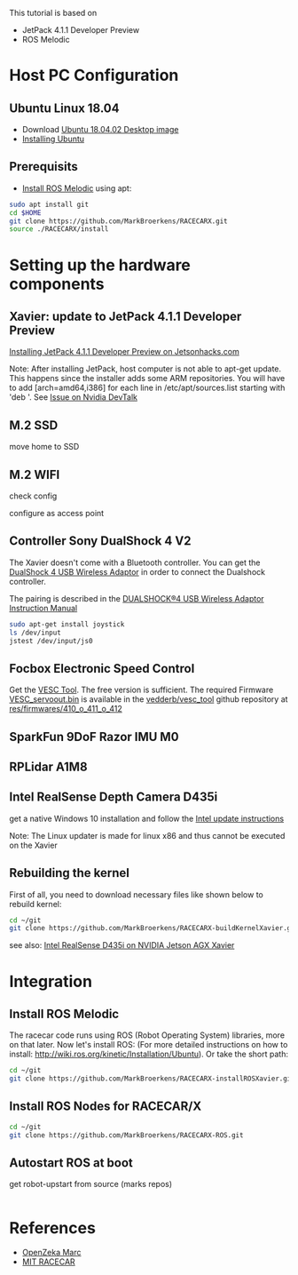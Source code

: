 This tutorial is based on
* JetPack 4.1.1 Developer Preview
* ROS Melodic

# Host PC Configuration
## Ubuntu Linux 18.04
 * Download [Ubuntu 18.04.02 Desktop image](https://ubuntu.com/download/desktop)
 * [Installing Ubuntu](https://tutorials.ubuntu.com/tutorial/tutorial-install-ubuntu-desktop#0)

## Prerequisits
* [Install ROS Melodic](http://wiki.ros.org/melodic/Installation/Ubuntu) using apt:

````bash
sudo apt install git
cd $HOME
git clone https://github.com/MarkBroerkens/RACECARX.git
source ./RACECARX/install

````






# Setting up the hardware components
## <a name="first_step"></a> Xavier: update to JetPack 4.1.1 Developer Preview
[Installing JetPack 4.1.1 Developer Preview on Jetsonhacks.com](https://www.jetsonhacks.com/2018/10/05/jetpack-4-1-developer-preview-nvidia-jetson-agx-xavier-developer-kit/)

Note: After installing JetPack, host computer is not able to apt-get update. This happens since the installer adds some ARM repositories. You will have to add [arch=amd64,i386] for each line in /etc/apt/sources.list starting with 'deb '. See [Issue on Nvidia DevTalk](https://devtalk.nvidia.com/default/topic/1004601/jetson-tx2/after-installing-jetpack3-0-host-computer-is-not-able-to-apt-get-update/post/5247401/#5247401)

## M.2 SSD
move home to SSD

## M.2 WIFI
check config

configure as access point


## Controller Sony DualShock 4 V2
The Xavier doesn't come with a Bluetooth controller. You can get the [DualShock 4 USB Wireless Adaptor](https://www.playstation.com/de-de/explore/accessories/dualshock-4-usb-wireless-adaptor/) in order to connect the Dualshock controller.

The pairing is described in the [DUALSHOCK®4 USB Wireless Adaptor Instruction Manual](https://www.playstation.com/en-nz/content/dam/support/manuals/scee/web-manuals/peripherals/ps4/ds4-usb-adapter/DS4_USB_Adapter_Ins_Manual_EN.pdf/)
```bash
sudo apt-get install joystick
ls /dev/input
jstest /dev/input/js0
```

## Focbox Electronic Speed Control
Get the [VESC Tool](https://vesc-project.com/vesc_tool). The free version is sufficient. The required Firmware [VESC_servoout.bin](https://github.com/vedderb/vesc_tool/blob/master/res/firmwares/410_o_411_o_412/VESC_servoout.bin) is available in the [vedderb/vesc_tool](https://github.com/vedderb/vesc_tool) github repository at [res/firmwares/410_o_411_o_412](https://github.com/vedderb/vesc_tool/blob/master/res/firmwares/410_o_411_o_412/)

## SparkFun 9DoF Razor IMU M0

## RPLidar A1M8

## Intel RealSense Depth Camera D435i
get a native Windows 10 installation and follow the [Intel update instructions](https://downloadcenter.intel.com/download/28481/Latest-Firmware-for-Intel-RealSense-D400-Product-Family?v=t)

Note: The Linux updater is made for linux x86 and thus cannot be executed on the Xavier

## <a name="kernel_build"></a>Rebuilding the kernel
First of all, you need to download necessary files like shown below to rebuild kernel:
```bash
cd ~/git
git clone https://github.com/MarkBroerkens/RACECARX-buildKernelXavier.git
```

see also: [Intel RealSense D435i on NVIDIA Jetson AGX Xavier](https://www.jetsonhacks.com/2019/01/21/intel-realsense-d435i-on-nvidia-jetson-agx-xavier/)

# Integration
## Install ROS Melodic
The racecar code runs using ROS (Robot Operating System) libraries, more on that later. Now let's install ROS:
(For more detailed instructions on how to install: http://wiki.ros.org/kinetic/Installation/Ubuntu). Or take the short path:

```bash
cd ~/git
git clone https://github.com/MarkBroerkens/RACECARX-installROSXavier.git
```

## Install ROS Nodes for RACECAR/X
```bash
cd ~/git
git clone https://github.com/MarkBroerkens/RACECARX-ROS.git
```


## Autostart ROS at boot
get robot-upstart from source (marks repos)
```bash

```


# References
* [OpenZeka Marc](https://github.com/openzeka/openzeka-marc-doc/edit/master/Documentation.md)
* [MIT RACECAR](https://mit-racecar.github.io)
